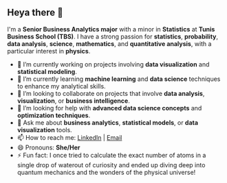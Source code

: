 ## Heya there 👋

I'm a **Senior Business Analytics major** with a minor in **Statistics** at **Tunis Business School (TBS)**. I have a strong passion for **statistics**, **probability**, **data analysis**, **science**, **mathematics**, and **quantitative analysis**, with a particular interest in **physics**.

- 🔭 I’m currently working on projects involving **data visualization** and **statistical modeling**.
- 🌱 I’m currently learning **machine learning** and **data science** techniques to enhance my analytical skills.
- 👯 I’m looking to collaborate on projects that involve **data analysis**, **visualization**, or **business intelligence**.
- 🤔 I’m looking for help with **advanced data science concepts** and **optimization techniques**.
- 💬 Ask me about **business analytics**, **statistical models**, or **data visualization** tools.
- 📫 How to reach me: [LinkedIn](https://www.linkedin.com/in/ghabri-mountaha404/) | [Email](mailto:moontahaghabry@gmail.com)
- 😄 Pronouns: **She/Her**
- ⚡ Fun fact:  I once tried to calculate the exact number of atoms in a single drop of waterout of curiosity and ended up diving deep into quantum mechanics and the wonders of the physical universe!
